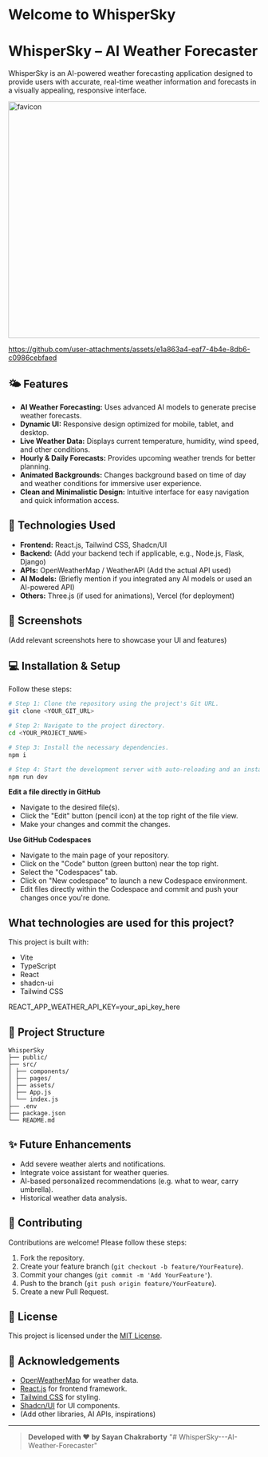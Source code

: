 # Welcome to WhisperSky
# WhisperSky – AI Weather Forecaster

WhisperSky is an AI-powered weather forecasting application designed to provide users with accurate, real-time weather information and forecasts in a visually appealing, responsive interface.

<img width="775" height="474" alt="favicon" src="https://github.com/user-attachments/assets/5e469d95-8280-46f4-85d4-56a33c652461" />


https://github.com/user-attachments/assets/e1a863a4-eaf7-4b4e-8db6-c0986cebfaed


## 🌤️ Features

- **AI Weather Forecasting:** Uses advanced AI models to generate precise weather forecasts.
- **Dynamic UI:** Responsive design optimized for mobile, tablet, and desktop.
- **Live Weather Data:** Displays current temperature, humidity, wind speed, and other conditions.
- **Hourly & Daily Forecasts:** Provides upcoming weather trends for better planning.
- **Animated Backgrounds:** Changes background based on time of day and weather conditions for immersive user experience.
- **Clean and Minimalistic Design:** Intuitive interface for easy navigation and quick information access.

## 🚀 Technologies Used

- **Frontend:** React.js, Tailwind CSS, Shadcn/UI
- **Backend:** (Add your backend tech if applicable, e.g., Node.js, Flask, Django)
- **APIs:** OpenWeatherMap / WeatherAPI (Add the actual API used)
- **AI Models:** (Briefly mention if you integrated any AI models or used an AI-powered API)
- **Others:** Three.js (if used for animations), Vercel (for deployment)

## 📸 Screenshots

(Add relevant screenshots here to showcase your UI and features)

## 💻 Installation & Setup
Follow these steps:

```bash
# Step 1: Clone the repository using the project's Git URL.
git clone <YOUR_GIT_URL>

# Step 2: Navigate to the project directory.
cd <YOUR_PROJECT_NAME>

# Step 3: Install the necessary dependencies.
npm i

# Step 4: Start the development server with auto-reloading and an instant preview.
npm run dev
```

**Edit a file directly in GitHub**

- Navigate to the desired file(s).
- Click the "Edit" button (pencil icon) at the top right of the file view.
- Make your changes and commit the changes.

**Use GitHub Codespaces**

- Navigate to the main page of your repository.
- Click on the "Code" button (green button) near the top right.
- Select the "Codespaces" tab.
- Click on "New codespace" to launch a new Codespace environment.
- Edit files directly within the Codespace and commit and push your changes once you're done.

## What technologies are used for this project?

This project is built with:

- Vite
- TypeScript
- React
- shadcn-ui
- Tailwind CSS

REACT_APP_WEATHER_API_KEY=your_api_key_here

## 📂 Project Structure
```
WhisperSky
├── public/
├── src/
│ ├── components/
│ ├── pages/
│ ├── assets/
│ ├── App.js
│ └── index.js
├── .env
├── package.json
└── README.md
```

## ✨ Future Enhancements

- Add severe weather alerts and notifications.
- Integrate voice assistant for weather queries.
- AI-based personalized recommendations (e.g. what to wear, carry umbrella).
- Historical weather data analysis.

## 🤝 Contributing

Contributions are welcome! Please follow these steps:

1. Fork the repository.
2. Create your feature branch (`git checkout -b feature/YourFeature`).
3. Commit your changes (`git commit -m 'Add YourFeature'`).
4. Push to the branch (`git push origin feature/YourFeature`).
5. Create a new Pull Request.

## 📜 License

This project is licensed under the [MIT License](LICENSE).

## 🙏 Acknowledgements

- [OpenWeatherMap](https://openweathermap.org/) for weather data.
- [React.js](https://reactjs.org/) for frontend framework.
- [Tailwind CSS](https://tailwindcss.com/) for styling.
- [Shadcn/UI](https://ui.shadcn.com/) for UI components.
- (Add other libraries, AI APIs, inspirations)

---

> **Developed with ❤️ by Sayan Chakraborty**
"# WhisperSky---AI-Weather-Forecaster" 
